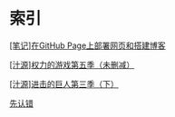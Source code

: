 # 索引
[[笔记]在GitHub Page上部署网页和搭建博客](./20181012001.md)

[[汁源]权力的游戏第五季（未删减）](./20190514001.md)

[[汁源]进击的巨人第三季（下）](./20190514002.md)

[先认错](./先认错.md)

